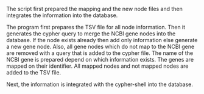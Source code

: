 The script first prepared the mapping and the new node files and then integrates the information into the database.

The program first prepares the TSV file for all node information. Then it generates the cypher query to merge the NCBI gene nodes into the database. If the node exists already then add only information else generate a new gene node.
Also, all gene nodes which do not map to the NCBI gene are removed with a query that is added to the cypher file.
The name of the NCBI gene is prepared depend on which information exists.
The genes are mapped on their identifier. All mapped nodes and not mapped nodes are added to the TSV file.

Next, the information is integrated with the cypher-shell into the database.

